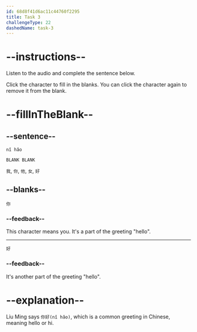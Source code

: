 ```yaml
---
id: 68d8f41d6ac11c44760f2295
title: Task 3
challengeType: 22
dashedName: task-3
---
```


<!-- (Audio) Liu Ming: 你好 --> 

# --instructions--

Listen to the audio and complete the sentence below.

Click the character to fill in the blanks. You can click the character again to remove it from the blank.

# --fillInTheBlank--

## --sentence--

`nǐ hǎo`

`BLANK BLANK`

`我`, `你`, `他`, `女`, `好`

## --blanks--

`你`

### --feedback--

This character means you. It's a part of the greeting "hello".

---

`好`

### --feedback--

It's another part of the greeting "hello".

# --explanation--

Liu Ming says `你好(nǐ hǎo)`, which is a common greeting in Chinese, meaning hello or hi.
